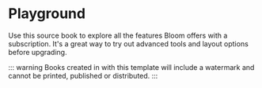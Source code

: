 # Playground

Use this source book to explore all the features Bloom offers with a subscription. It's a great way to try out advanced tools and layout options before upgrading.

::: warning
Books created in with this template will include a watermark and cannot be printed, published or distributed.
:::
